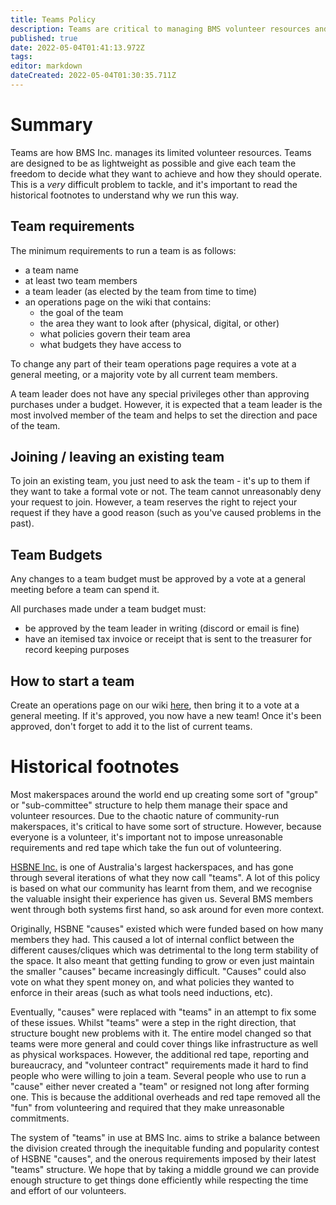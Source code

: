 ```yaml
---
title: Teams Policy
description: Teams are critical to managing BMS volunteer resources and are lightweight groups designed to make things easier to organise.
published: true
date: 2022-05-04T01:41:13.972Z
tags: 
editor: markdown
dateCreated: 2022-05-04T01:30:35.711Z
---
```


# Summary
Teams are how BMS Inc. manages its limited volunteer resources. Teams are designed to be as lightweight as possible and give each team the freedom to decide what they want to achieve and how they should operate. This is a *very* difficult problem to tackle, and it's important to read the historical footnotes to understand why we run this way.

## Team requirements
The minimum requirements to run a team is as follows:
* a team name
* at least two team members
* a team leader (as elected by the team from time to time)
* an operations page on the wiki that contains:
	* the goal of the team
  * the area they want to look after (physical, digital, or other)
  * what policies govern their team area
  * what budgets they have access to
  
To change any part of their team operations page requires a vote at a general meeting, or a majority vote by all current team members.

A team leader does not have any special privileges other than approving purchases under a budget. However, it is expected that a team leader is the most involved member of the team and helps to set the direction and pace of the team.

## Joining / leaving an existing team
To join an existing team, you just need to ask the team - it's up to them if they want to take a formal vote or not. The team cannot unreasonably deny your request to join. However, a team reserves the right to reject your request if they have a good reason (such as you've caused problems in the past).

## Team Budgets
Any changes to a team budget must be approved by a vote at a general meeting before a team can spend it. 

All purchases made under a team budget must:
* be approved by the team leader in writing (discord or email is fine)
* have an itemised tax invoice or receipt that is sent to the treasurer for record keeping purposes

## How to start a team
Create an operations page on our wiki [here](/teams/), then bring it to a vote at a general meeting. If it's approved, you now have a new team! Once it's been approved, don't forget to add it to the list of current teams.

# Historical footnotes
Most makerspaces around the world end up creating some sort of "group" or "sub-committee" structure to help them manage their space and volunteer resources. Due to the chaotic nature of community-run makerspaces, it's critical to have some sort of structure. However, because everyone is a volunteer, it's important not to impose unreasonable requirements and red tape which take the fun out of volunteering.

[HSBNE Inc.](https://hsbne.org) is one of Australia's largest hackerspaces, and has gone through several iterations of what they now call "teams". A lot of this policy is based on what our community has learnt from them, and we recognise the valuable insight their experience has given us. Several BMS members went through both systems first hand, so ask around for even more context.

Originally, HSBNE "causes" existed which were funded based on how many members they had. This caused a lot of internal conflict between the different causes/cliques which was detrimental to the long term stability of the space. It also meant that getting funding to grow or even just maintain the smaller "causes" became increasingly difficult. "Causes" could also vote on what they spent money on, and what policies they wanted to enforce in their areas (such as what tools need inductions, etc).

Eventually, "causes" were replaced with "teams" in an attempt to fix some of these issues. Whilst "teams" were a step in the right direction, that structure bought new problems with it. The entire model changed so that teams were more general and could cover things like infrastructure as well as physical workspaces. However, the additional red tape, reporting and bureaucracy, and "volunteer contract" requirements made it hard to find people who were willing to join a team. Several people who use to run a "cause" either never created a "team" or resigned not long after forming one. This is because the additional overheads and red tape removed all the "fun" from volunteering and required that they make unreasonable commitments.

The system of "teams" in use at BMS Inc. aims to strike a balance between the division created through the inequitable funding and popularity contest of HSBNE "causes", and the onerous requirements imposed by their latest "teams" structure. We hope that by taking a middle ground we can provide enough structure to get things done efficiently while respecting the time and effort of our volunteers.